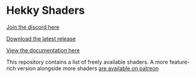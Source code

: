 # Hekky Shaders

[Join the discord here](https://discord.gg/YWN7Z9T8DP)

[Download the latest release](https://github.com/hyblocker/hekky-shaders/releases/latest)

[View the documentation here](https://docs.hyblocker.dev/en)

This repository contains a list of freely available shaders. A more feature-rich version alongside more shaders [are available on patreon](https://patreon.com/hekky)

